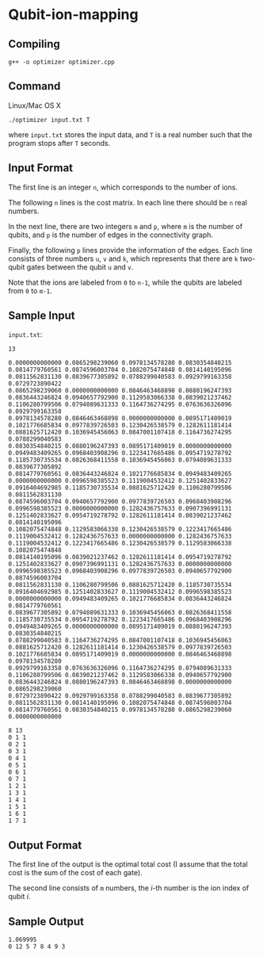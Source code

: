 # Qubit-ion-mapping

## Compiling
```
g++ -o optimizer optimizer.cpp
```

## Command

Linux/Mac OS X
```
./optimizer input.txt T
```
where `input.txt` stores the input data, and `T` is a real number such that the program stops after `T` seconds.

## Input Format

The first line is an integer `n`, which corresponds to the number of ions.

The following `n` lines is the cost matrix. In each line there should be `n` real numbers.

In the next line, there are two integers `m` and `p`, where `m` is the number of qubits, and `p` is the number of edges in the connectivity graph.

Finally, the following `p` lines provide the information of the edges. Each line consists of three numbers `u`, `v` and `k`, which represents that there are `k` two-qubit gates between the qubit `u` and `v`.

Note that the ions are labeled from `0` to `n-1`, while the qubits are labeled from `0` to `m-1`.

## Sample Input

`input.txt`:

```
13

0.0000000000000	0.0865298239060	0.0978134578280	0.0830354840215	0.0814779760561	0.0874596003704	0.1082075474848	0.0814140195096	0.0811562831130	0.0839677305892	0.0788299040583	0.0929799163358	0.0729723890422
0.0865298239060	0.0000000000000	0.0846463468898	0.0880196247393	0.0836443246824	0.0940657792900	0.1129583066338	0.0839021237462	0.1106280799506	0.0794089631333	0.1164736274295	0.0763636326096	0.0929799163358
0.0978134578280	0.0846463468898	0.0000000000000	0.0895171409019	0.1021776685834	0.0977839726503	0.1230426538579	0.1282611181414	0.0881625712420	0.1036945456063	0.0847001107418	0.1164736274295	0.0788299040583
0.0830354840215	0.0880196247393	0.0895171409019	0.0000000000000	0.0949483409265	0.0968403908296	0.1223417665486	0.0954719278792	0.1185730735534	0.0826368411558	0.1036945456063	0.0794089631333	0.0839677305892
0.0814779760561	0.0836443246824	0.1021776685834	0.0949483409265	0.0000000000000	0.0996598385523	0.1119004532412	0.1251402833627	0.0916404692985	0.1185730735534	0.0881625712420	0.1106280799506	0.0811562831130
0.0874596003704	0.0940657792900	0.0977839726503	0.0968403908296	0.0996598385523	0.0000000000000	0.1282436757633	0.0907396991131	0.1251402833627	0.0954719278792	0.1282611181414	0.0839021237462	0.0814140195096
0.1082075474848	0.1129583066338	0.1230426538579	0.1223417665486	0.1119004532412	0.1282436757633	0.0000000000000	0.1282436757633	0.1119004532412	0.1223417665486	0.1230426538579	0.1129583066338	0.1082075474848
0.0814140195096	0.0839021237462	0.1282611181414	0.0954719278792	0.1251402833627	0.0907396991131	0.1282436757633	0.0000000000000	0.0996598385523	0.0968403908296	0.0977839726503	0.0940657792900	0.0874596003704
0.0811562831130	0.1106280799506	0.0881625712420	0.1185730735534	0.0916404692985	0.1251402833627	0.1119004532412	0.0996598385523	0.0000000000000	0.0949483409265	0.1021776685834	0.0836443246824	0.0814779760561
0.0839677305892	0.0794089631333	0.1036945456063	0.0826368411558	0.1185730735534	0.0954719278792	0.1223417665486	0.0968403908296	0.0949483409265	0.0000000000000	0.0895171409019	0.0880196247393	0.0830354840215
0.0788299040583	0.1164736274295	0.0847001107418	0.1036945456063	0.0881625712420	0.1282611181414	0.1230426538579	0.0977839726503	0.1021776685834	0.0895171409019	0.0000000000000	0.0846463468898	0.0978134578280
0.0929799163358	0.0763636326096	0.1164736274295	0.0794089631333	0.1106280799506	0.0839021237462	0.1129583066338	0.0940657792900	0.0836443246824	0.0880196247393	0.0846463468898	0.0000000000000	0.0865298239060
0.0729723890422	0.0929799163358	0.0788299040583	0.0839677305892	0.0811562831130	0.0814140195096	0.1082075474848	0.0874596003704	0.0814779760561	0.0830354840215	0.0978134578280	0.0865298239060	0.0000000000000

8 13
0 1 1
0 2 1
0 3 1
0 4 1
0 5 1
0 6 1
0 7 1
1 2 1
1 3 1
1 4 1
1 5 1
1 6 1
1 7 1
```

## Output Format

The first line of the output is the optimal total cost (I assume that the total cost is the sum of the cost of each gate).

The second line consists of `m` numbers, the $i$-th number is the ion index of qubit $i$.

## Sample Output

```
1.069995
0 12 5 7 8 4 9 3 
```

